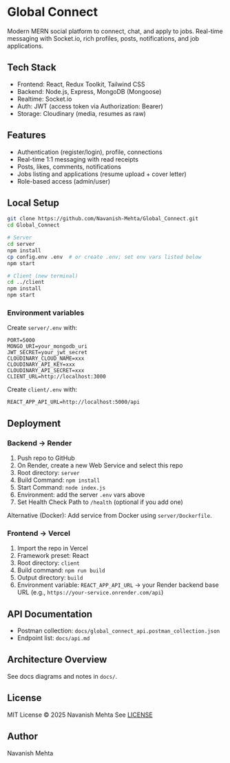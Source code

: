 # Global Connect

Modern MERN social platform to connect, chat, and apply to jobs. Real-time messaging with Socket.io, rich profiles, posts, notifications, and job applications.

## Tech Stack
- Frontend: React, Redux Toolkit, Tailwind CSS
- Backend: Node.js, Express, MongoDB (Mongoose)
- Realtime: Socket.io
- Auth: JWT (access token via Authorization: Bearer)
- Storage: Cloudinary (media, resumes as raw)

## Features
- Authentication (register/login), profile, connections
- Real-time 1:1 messaging with read receipts
- Posts, likes, comments, notifications
- Jobs listing and applications (resume upload + cover letter)
- Role-based access (admin/user)

## Local Setup
```bash
git clone https://github.com/Navanish-Mehta/Global_Connect.git
cd Global_Connect

# Server
cd server
npm install
cp config.env .env  # or create .env; set env vars listed below
npm start

# Client (new terminal)
cd ../client
npm install
npm start
```

### Environment variables
Create `server/.env` with:
```
PORT=5000
MONGO_URI=your_mongodb_uri
JWT_SECRET=your_jwt_secret
CLOUDINARY_CLOUD_NAME=xxx
CLOUDINARY_API_KEY=xxx
CLOUDINARY_API_SECRET=xxx
CLIENT_URL=http://localhost:3000
```

Create `client/.env` with:
```
REACT_APP_API_URL=http://localhost:5000/api
```

## Deployment

### Backend → Render
1. Push repo to GitHub
2. On Render, create a new Web Service and select this repo
3. Root directory: `server`
4. Build Command: `npm install`
5. Start Command: `node index.js`
6. Environment: add the server `.env` vars above
7. Set Health Check Path to `/health` (optional if you add one)

Alternative (Docker): Add service from Docker using `server/Dockerfile`.

### Frontend → Vercel
1. Import the repo in Vercel
2. Framework preset: React
3. Root directory: `client`
4. Build command: `npm run build`
5. Output directory: `build`
6. Environment variable: `REACT_APP_API_URL` → your Render backend base URL (e.g., `https://your-service.onrender.com/api`)

## API Documentation
- Postman collection: `docs/global_connect_api.postman_collection.json`
- Endpoint list: `docs/api.md`

## Architecture Overview
See docs diagrams and notes in `docs/`.

## License
MIT License © 2025 Navanish Mehta
See [LICENSE](./LICENSE)

## Author
Navanish Mehta

